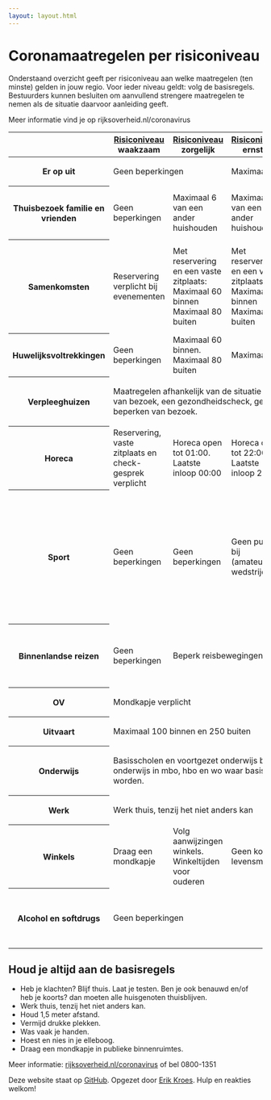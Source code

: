 ```yaml
---
layout: layout.html
---
```


# Coronamaatregelen per risiconiveau

Onderstaand overzicht geeft per risiconiveau aan welke maatregelen (ten minste) gelden in jouw regio. Voor ieder niveau geldt: volg de basisregels. Bestuurders kunnen besluiten om aanvullend strengere maatregelen te nemen als de situatie daarvoor aanleiding geeft.

Meer informatie vind je op rijksoverheid.nl/coronavirus

<table>
    <colgroup>
        <col>
        <col>
        <col>
        <col>
        <col>
    </colgroup>
    <thead>
        <tr>
            <th></th>
            <th scope="col"><a href="https://coronadashboard.rijksoverheid.nl/veiligheidsregio">Risiconiveau</a> waakzaam</th>
            <th scope="col"><a href="https://coronadashboard.rijksoverheid.nl/veiligheidsregio">Risiconiveau</a> zorgelijk</th>
            <th scope="col"><a href="https://coronadashboard.rijksoverheid.nl/veiligheidsregio">Risiconiveau</a> ernstig</th>
            <th scope="col"><a href="https://coronadashboard.rijksoverheid.nl/veiligheidsregio">Risiconiveau</a> zeer ernstig</th>
            <th scope="col"><a href="https://coronadashboard.rijksoverheid.nl/veiligheidsregio">Risiconiveau</a> lockdown</th>
        </tr>
    </thead>
    <tbody>
        <tr>
            <th scope="row">Er op uit</th>
            <td colspan="2"><p>Geen beperkingen</td>
            <td colspan="2"><p>Maximaal 4 inclusief jezelf</td>
            <td>Maximaal 2 inclusief jezelf</td>
        </tr>
        <tr>
            <th scope="row">Thuisbezoek familie en vrienden</th>
            <td>Geen beperkingen</td>
            <td>Maximaal 6 van een ander huishouden</td>
            <td>Maximaal 3 van een ander huishouden</td>
            <td>Maximaal 3 van een ander huishouden. Maximaal 1 bezoek per dag</td>
            <td>Blijf thuis</td>
        </tr>
        <tr>
            <th scope="row">Samenkomsten</th>
            <td>Reservering verplicht bij evenementen</td>
            <td>Met reservering en een vaste zitplaats: Maximaal 60 binnen Maximaal 80 buiten</td>
            <td>Met reservering en een vaste zitplaats: Maximaal 30 binnen Maximaal 40 buiten</td>
            <td>Bijeenkomsten beperkt toegestaan met reservering en vaste zitplaats: Geen evenementen. Maximaal 30 binnen</td>
            <td>Geen bijeenkomsten</td>
        </tr>
        <tr>
            <th scope="row">Huwelijksvoltrekkingen</th>
            <td>Geen beperkingen</td>
            <td>Maximaal 60 binnen. Maximaal 80 buiten</td>
            <td colspan="3"><p>Maximaal 30</td>            
        </tr>
        <tr>
            <th scope="row">Verpleeghuizen</th>
            <td colspan="5"><p>Maatregelen afhankelijk van de situatie op de locatie. Bijvoorbeeld reservering van bezoek, een gezondheidscheck, gebruik van mondneusmaskers, en het beperken van bezoek.</td>
        </tr>
        <tr>
            <th scope="row">Horeca</th>
            <td>Reservering, vaste zitplaats en check- gesprek verplicht</td>
            <td>Horeca open tot 01:00. Laatste inloop 00:00</td>
            <td>Horeca open tot 22:00. Laatste inloop 21:00</td>
            <td>Horeca gesloten</td>
            <td>Horeca gesloten</td>
        </tr>
        <tr>
            <th scope="row">Sport</th>
            <td>Geen beperkingen</td>
            <td>Geen beperkingen</td>
            <td>Geen publiek bij (amateur)-wedstrijden</td>
            <td>Geen sportwedstrijden. Bij trainingen maximaal 4 personen op 1,5 meter afstand (uitzondering geldt voor jongeren tot en met 17 jaar). Sluiting kleedkamers en sportkantines</td>
            <td>Verbod op sportactiviteiten binnen. Buiten maximaal 2 personen op 1,5 meter afstand. Sluiting kleedkamers en sportkantines</td>
        </tr>
        <tr>
            <th scope="row">Binnenlandse reizen</th>
            <td>Geen beperkingen</td>
            <td colspan="3"><p>Beperk reisbewegingen</td>
            <td>Niet noodzakelijke reizen in binnen- en buitenland vermijden</td>
        </tr>
        <tr>
            <th scope="row">OV</th>
            <td colspan="5"><p>Mondkapje verplicht</td>
        </tr>
        <tr>
            <th scope="row">Uitvaart</th>
            <td colspan="5"><p>Maximaal 100 binnen en 250 buiten</td>
        </tr>
        <tr>
            <th scope="row">Onderwijs</th>
            <td colspan="4"><p>Basisscholen en voortgezet onderwijs blijven open. Fysiek onderwijs in mbo, hbo en wo waar basisregels gevolgd kunnen worden.</td>
            <td>Mbo, hbo en wo alleen via online onderwijs</td>
        </tr>
        <tr>
            <th scope="row">Werk</th>
            <td colspan="5"><p>Werk thuis, tenzij het niet anders kan</td>
        </tr>
        <tr>
            <th scope="row">Winkels</th>
            <td>Draag een mondkapje</td>
            <td>Volg aanwijzingen winkels. Winkeltijden voor ouderen</td>
            <td colspan="3"><p>Geen koopavonden behalve voor verkoop levensmiddelen. Winkeltijden voor ouderen</td>
        </tr>
        <tr>
            <th scope="row">Alcohol en softdrugs</th>
            <td colspan="3"><p>Geen beperkingen</td>
            <td colspan="2"><p>Na 20:00 uur: Verbod op verkoop alcohol en softdrugs. Verbod op bezit / nuttigen alcohol en softdrugs in openbare ruimte</td>
        </tr>
    </tbody>
</table>

## Houd je altijd aan de basisregels

- Heb je klachten? Blijf thuis. Laat je testen. Ben je ook benauwd en/of heb je koorts? dan moeten alle huisgenoten thuisblijven.
- Werk thuis, tenzij het niet anders kan.
- Houd 1,5 meter afstand.
- Vermijd drukke plekken.
- Was vaak je handen.
- Hoest en nies in je elleboog.
- Draag een mondkapje in publieke binnenruimtes.

Meer informatie: [rijksoverheid.nl/coronavirus](https://rijksoverheid.nl/coronavirus) of bel 0800-1351

Deze website staat op [GitHub](https://github.com/erikkroes/corona-roadmap). Opgezet door [Erik Kroes](https://twitter.com/erikKroes). Hulp en reakties welkom!
